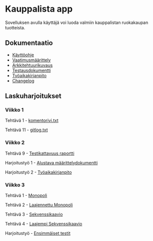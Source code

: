 # Kauppalista app 

Sovelluksen avulla käyttäjä voi luoda valmiin kauppalistan ruokakaupan tuotteista.   

## Dokumentaatio

- [Käyttöohje](./dokumentaatio/kayttoohje.md)
- [Vaatimusmäärittely](./dokumentaatio/vaatimusmaarittely.md)
- [Arkkitehtuurikuvaus](./dokumentaatio/arkkitehtuuri.md)
- [Testausdokumentti](./dokumentaatio/testaus.md)
- [Työaikakirjanpito](./dokumentaatio/tuntikirjanpito.md)
- [Changelog](./dokumentaatio/changelog.md)


## Laskuharjoitukset

### Viikko 1

Tehtävä 1 - [komentorivi.txt](./laskarit/komentorivi.txt)

Tehtävä 11 - [gitlog.txt](./laskarit/gitlog.txt)

### Viikko 2

Tehtävä 9 - [Testikattavuus raportti](./laskarit/viikko2/Screenshot%20from%202023-03-23%2019-03-33.png)

Harjoitustyö 1 - [Alustava määrittelydokumentti](./dokumentaatio/vaatimusmaarittely.md)

Harjoitustyö 2 - [Työaikakirjanpito](./dokumentaatio/tuntikirjanpito.md)

### Viikko 3

Tehtävä 1 - [Monopoli](./laskarit/viikko3/monopoli1.md)

Tehtävä 2 - [Laajennettu Monopoli](./laskarit/viikko3/monopoli2.md)

Tehtävä 3 - [Sekvenssikaavio](./laskarit/viikko3/sekvenssikaavio1.md)

Tehtävä 4 - [Laajempi Sekvenssikaavio](./laskarit/viikko3/sekvenssikaavio2.md)

Harjoitustyö - [Ensimmäiset testit](https://github.com/cameocami/ot-harjoitustyo/blob/main/dokumentaatio/kuvat/Screenshot%20from%202023-04-04%2023-44-37.png)
